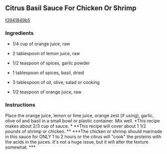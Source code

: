 ## Citrus Basil Sauce For Chicken Or Shrimp

[f2941849b5](https://cookpad.com/us/recipes/350640-citrus-basil-sauce-for-chicken-or-shrimp)

### Ingredients

 - 1/4 cup of orange juice, raw

 - 2 tablespoon of lemon juice, raw

 - 1/2 teaspoon of spices, garlic powder

 - 1 tablespoon of spices, basil, dried

 - 3 tablespoon of oil, olive, salad or cooking

 - 1/2 teaspoon of orange juice, raw

### Instructions

Place the orange juice, lemon or lime juice, orange zest (if using), garlic, olive oil and basil in a small bowl or plastic container. Mix well. *This recipe makes about 2/3 cup of sauce. * **This recipe will cover about 1 1/2 pounds of shrimp or chicken. ** ***The chicken or shrimp should marinade in this sauce for ONLY 1 to 2 hours or the citrus will "cook" the proteins with the acids in the juices. It's not a huge issue, but it will alter the texture somewhat. ***